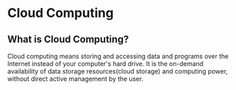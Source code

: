 # **Cloud Computing**
## What is Cloud Computing?
Cloud computing means storing and accessing data and programs over the Internet instead of your computer's hard drive. It is the on-demand availability of data storage resources(cloud storage) and computing power, without direct active management by the user.

##

